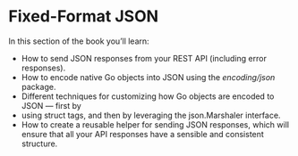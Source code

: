 # Fixed-Format JSON
In this section of the book you’ll learn:
- How to send JSON responses from your REST API (including error responses).
- How to encode native Go objects into JSON using the *encoding/json* package.
- Different techniques for customizing how Go objects are encoded to JSON — first by
- using struct tags, and then by leveraging the json.Marshaler interface.
- How to create a reusable helper for sending JSON responses, which will ensure that all
your API responses have a sensible and consistent structure.
